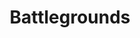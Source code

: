 ---
title: Battlegrounds
crosslinks:
- PUBATTLEGROUNDS
- livven
- Pay_Respects
- ultrawidemasterrace
- PUBG
- graphic_design
- pcmasterrace
- Twitch
- dayz
- LivestreamFail
- CrusaderKings
- eGPU
- VideoEditing
- SuggestALaptop
- gaming
- steelseries
- playark
---